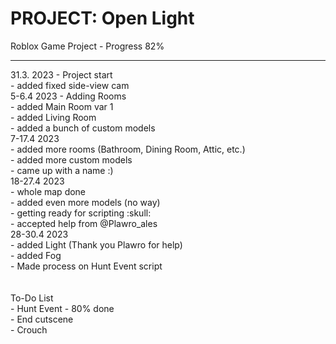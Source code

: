 # PROJECT: Open Light
Roblox Game Project - Progress 82%
<hr>
31.3. 2023 - Project start<br>
- added fixed side-view cam<br>
5-6.4 2023 - Adding Rooms<br>
- added Main Room var 1<br>
- added Living Room<br>
- added a bunch of custom models<br>
7-17.4 2023<br>
- added more rooms (Bathroom, Dining Room, Attic, etc.)<br>
- added more custom models<br>
- came up with a name :)<br>
18-27.4 2023<br>
- whole map done<br>
- added even more models (no way)<br>
- getting ready for scripting  :skull:<br>
- accepted help from @Plawro_ales<br>
28-30.4 2023<br>
- added Light (Thank you Plawro for help)<br>
- added Fog<br>
- Made process on Hunt Event script<br>
<br>
<br>
To-Do List<br>
- Hunt Event - 80% done<br>
- End cutscene<br>
- Crouch<br>
